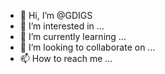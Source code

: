 - 👋 Hi, I’m @GDIGS
- 👀 I’m interested in ...
- 🌱 I’m currently learning ...
- 💞️ I’m looking to collaborate on ...
- 📫 How to reach me ...

<!---
GDIGS/GDIGS is a ✨ special ✨ repository because its `README.md` (this file) appears on your GitHub profile.
You can click the Preview link to take a look at your changes.
--->
